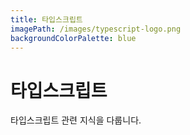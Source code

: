 ```yaml
---
title: 타입스크립트
imagePath: /images/typescript-logo.png
backgroundColorPalette: blue
---
```


# 타입스크립트

타입스크립트 관련 지식을 다룹니다.
